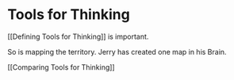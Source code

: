 # Tools for Thinking

[[Defining Tools for Thinking]] is important. 

So is mapping the territory. Jerry has created one map in his Brain. 

[[Comparing Tools for Thinking]]



